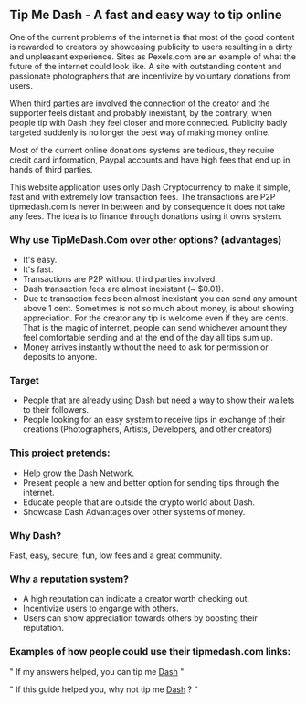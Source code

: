 ## Tip Me Dash - A fast and easy way to tip online

One of the current problems of the internet is that most of the good content is rewarded to creators by showcasing publicity to users resulting in a dirty and unpleasant experience.  Sites as Pexels.com are an example of what the future of the internet could look like. A site with outstanding content and passionate photographers that are incentivize by voluntary donations from users.

When third parties are involved the connection of the creator and the supporter feels distant and probably inexistant, by the contrary, when people tip with Dash they feel closer and more connected. Publicity badly targeted suddenly is no longer
the best way of making money online.

Most of the current online donations systems are tedious, they require credit card information, Paypal accounts and have
high fees that end up in hands of third parties. 

This website application uses only Dash Cryptocurrency to make it simple, fast and with extremely low transaction fees. 
The transactions are P2P tipmedash.com is never in between and by consequence it does not take any fees. The idea 
is to finance through donations using it owns system.

### Why use TipMeDash.Com over other options? (advantages)

*	It's easy.
*	It's fast.
*	Transactions are P2P without third parties involved.
*	Dash transaction fees are almost inexistant (~ $0.01).
*	Due to transaction fees been almost inexistant you can send any amount above 1 cent. Sometimes is not so much about money, is about showing appreciation. For the creator any tip is welcome even if they are cents. That is the magic of internet, people can send whichever amount they feel comfortable sending and at the end of the day all tips sum up.
*	Money arrives instantly without the need to ask for permission or deposits to anyone.

### Target

*	People that are already using Dash but need a way to show their wallets to their followers.
*	People looking for an easy system to receive tips in exchange of their creations (Photographers, Artists, Developers, and other creators)

### This project pretends:

*	Help grow the Dash Network.
*	Present people a new and better option for sending tips through the internet.
*	Educate people that are outside the crypto world about Dash.
*	Showcase Dash Advantages over other systems of money.

### Why Dash?

Fast, easy, secure, fun, low fees and a great community.

### Why a reputation system?

* A high reputation can indicate a creator worth checking out. 
* Incentivize users to engange with others.
* Users can show appreciation towards others by boosting their reputation.

### Examples of how people could use their tipmedash.com links:

" If my answers helped, you can tip me [Dash](http://tipmedash.com/gass) "

" If this guide helped you, why not tip me [Dash](http://tipmedash.com/gass) ? “
